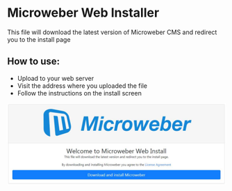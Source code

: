 # Microweber Web Installer

This file will download the latest version of Microweber CMS and redirect you to the install page


## How to use:

- Upload to your web server
- Visit the address where you uploaded the file
- Follow the instructions on the install screen



![screenshot.jpg](screenshot.jpg "Microweber web sintaller")